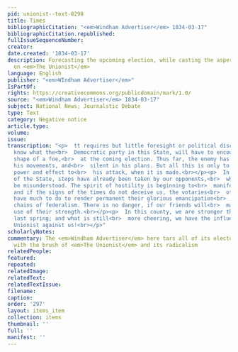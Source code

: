 ```yaml
---
pid: unionist--text-0298
title: Times
bibliographicCitation: "<em>Windham Advertiser</em> 1834-03-17"
bibliographicCitation.republished: 
fullIssueSequenceNumber: 
creator: 
date.created: '1834-03-17'
description: Forecasting the upcoming election, while casting the aspersion of radicalism
  on <em>The Unionist</em>
language: English
publisher: "<em>WIndham Advertiser</em>"
IsPartOf: 
rights: https://creativecommons.org/publicdomain/mark/1.0/
source: "<em>Windham Advertiser</em> 1834-03-17"
subject: National News; Journalstic Debate
type: Text
category: Negative notice
article.type: 
volume: 
issue: 
transcription: "<p>  tt requires but little foresight or political discernment, to
  know what the<br>  Democratic party in this State, will have to encounter, in the
  shape of a foe,<br>  at the coming election. Thus far, the enemy has been sly in
  his movements, and<br>  silent in his plans. But all this is only to give the more
  power and effect to<br>  his attack, when it is made.<br></p><p>  In various parts
  of the State, steps have already been taken by our opponents,<br>  which cannot
  be misunderstood. The spirit of hostility is beginning to<br>  manifest itself,
  and if the signs of the times do not deceive us, the votaries<br>  of Democracy,
  have much to do to render permanent their glorious emancipation<br>  from the galling
  chains of federalism. There is no danger, if our friends will<br>  make a proper
  use of their strength.<br></p><p>  In this county, we are stronger than we were
  last spring; and what is still<br>  more cheering, we have the influence of the
  Unionist against us!<br></p>"
scholarlyNotes: 
commentary: The <em>Windham Advertiser</em> here tars all of its electoral opponents
  with the brush of <em>The Unionist</em> and its radicalism
relatedPeople: 
featured: 
repeated: 
relatedImage: 
relatedText: 
relatedTextIssue: 
filename: 
caption: 
order: '297'
layout: items_item
collection: items
thumbnail: ''
full: ''
manifest: ''
---
```

